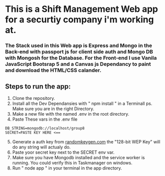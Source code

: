# This is a Shift Management Web app for a securtiy company i'm working at.
### The Stack used in this Web app is Express and Mongo in the Back-end with passport js for client side auth and Mongo DB with Mongosh for the Database. For the Front-end I use Vanila JavaScript Bootsrap 5 and a Canvas js Dependancy to paint and download the HTML/CSS calander.

## Steps to run the app:
1. Clone the repository.
2. Install all the Dev Dependansies with " npm install " in a Terminall ps. Make sure you are in the right Directory.
3. Make a new file with the named .env in the root directory.
4. Paste These vars in the .env file
```
DB_STRING=mongodb://localhost/group8
SECRET=PASTE KEY HERE <==
```
5. Generate a auth key from [randomkeygen.com](randomkeygen.com) the "128-bit WEP Key" will do any string will actualy do.
6. Paste yoor secret key next to the SECRET env var.
7. Make sure you have Mongodb installed and the service worker is running. You could verify this in Taskmanager on windows.
8. Run " node app " in your terminal in the app directory.



